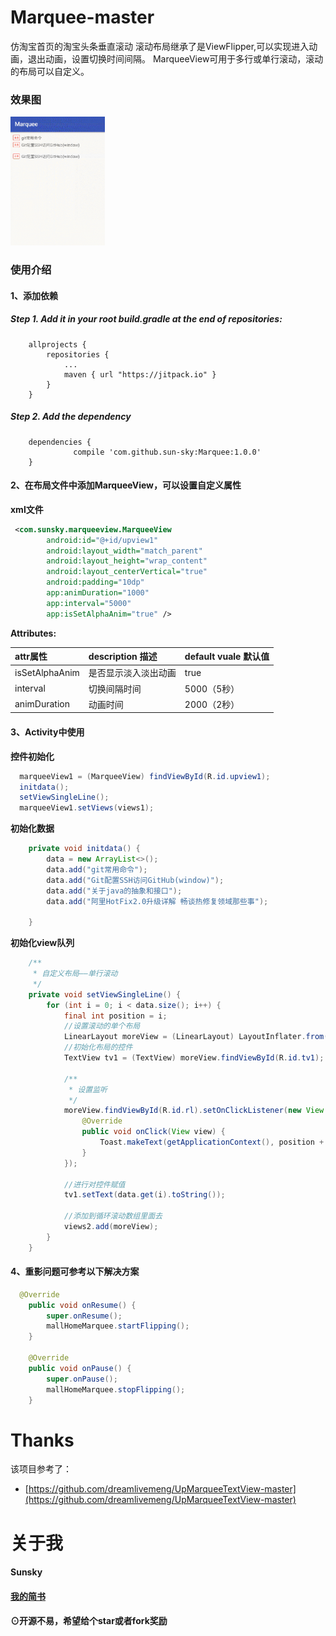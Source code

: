 # Marquee-master
仿淘宝首页的淘宝头条垂直滚动
滚动布局继承了是ViewFlipper,可以实现进入动画，退出动画，设置切换时间间隔。
MarqueeView可用于多行或单行滚动，滚动的布局可以自定义。

### 效果图  
<img src="/screenshots/marqueeview.gif" style="width: 30%;">


### 使用介绍

#### 1、添加依赖<br>
##### Step 1. Add it in your root build.gradle at the end of repositories:

```
    allprojects {
		repositories {
			...
			maven { url "https://jitpack.io" }
		}
	}
```

##### Step 2. Add the dependency

```
    dependencies {
	          compile 'com.github.sun-sky:Marquee:1.0.0'
	}
```
#### 2、在布局文件中添加MarqueeView，可以设置自定义属性<br>

**xml文件**

```xml
 <com.sunsky.marqueeview.MarqueeView
        android:id="@+id/upview1"
        android:layout_width="match_parent"
        android:layout_height="wrap_content"
        android:layout_centerVertical="true"
        android:padding="10dp"
        app:animDuration="1000"
        app:interval="5000"
        app:isSetAlphaAnim="true" />
```

**Attributes:**

|attr属性|description 描述|default vuale 默认值|
|:---|:---|:---|
|isSetAlphaAnim|是否显示淡入淡出动画|true|
|interval|切换间隔时间|5000（5秒）|
|animDuration|动画时间|2000（2秒）|

#### 3、Activity中使用<br>

**控件初始化**

```java
  marqueeView1 = (MarqueeView) findViewById(R.id.upview1);
  initdata();
  setViewSingleLine();
  marqueeView1.setViews(views1);

```

**初始化数据**

```java
    private void initdata() {
        data = new ArrayList<>();
        data.add("git常用命令");
        data.add("Git配置SSH访问GitHub(window)");
        data.add("关于java的抽象和接口");
        data.add("阿里HotFix2.0升级详解 畅谈热修复领域那些事");

    }
```


**初始化view队列**

```java
    /**
     * 自定义布局——单行滚动
     */
    private void setViewSingleLine() {
        for (int i = 0; i < data.size(); i++) {
            final int position = i;
            //设置滚动的单个布局
            LinearLayout moreView = (LinearLayout) LayoutInflater.from(this).inflate(R.layout.item_view_single, null);
            //初始化布局的控件
            TextView tv1 = (TextView) moreView.findViewById(R.id.tv1);

            /**
             * 设置监听
             */
            moreView.findViewById(R.id.rl).setOnClickListener(new View.OnClickListener() {
                @Override
                public void onClick(View view) {
                    Toast.makeText(getApplicationContext(), position + "你点击了" + data.get(position).toString(), Toast.LENGTH_SHORT).show();
                }
            });

            //进行对控件赋值
            tv1.setText(data.get(i).toString());

            //添加到循环滚动数组里面去
            views2.add(moreView);
        }
    }

```

#### 4、重影问题可参考以下解决方案<br>
```java
  @Override
    public void onResume() {
        super.onResume();
        mallHomeMarquee.startFlipping();
    }

    @Override
    public void onPause() {
        super.onPause();
        mallHomeMarquee.stopFlipping();
    }
```


# Thanks
该项目参考了：

* [https://github.com/dreamlivemeng/UpMarqueeTextView-master](https://github.com/dreamlivemeng/UpMarqueeTextView-master)

# 关于我
#### Sunsky
#### [我的简书](http://www.jianshu.com/u/562d62d52334)
#### ⊙开源不易，希望给个star或者fork奖励